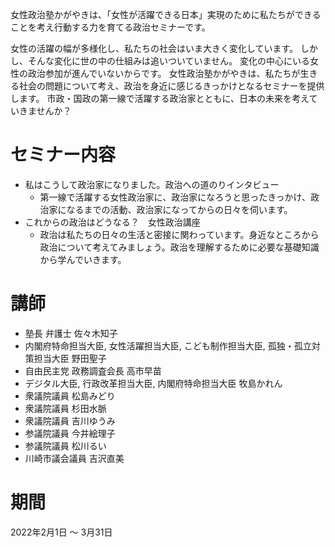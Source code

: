 
女性政治塾かがやきは、「女性が活躍できる日本」実現のために私たちができることを考え行動する力を育てる政治セミナーです。

女性の活躍の幅が多様化し、私たちの社会はいま大きく変化しています。
しかし、そんな変化に世の中の仕組みは追いついていません。
変化の中心にいる女性の政治参加が進んでいないからです。
女性政治塾かがやきは、私たちが生きる社会の問題について考え、政治を身近に感じるきっかけとなるセミナーを提供します。
市政・国政の第一線で活躍する政治家とともに、日本の未来を考えていきませんか？

# セミナー内容
- 私はこうして政治家になりました。政治への道のりインタビュー
  - 第一線で活躍する女性政治家に、政治家になろうと思ったきっかけ、政治家になるまでの活動、政治家になってからの日々を伺います。
- これからの政治はどうなる？　女性政治講座
  - 政治は私たちの日々の生活と密接に関わっています。身近なところから政治について考えてみましょう。政治を理解するために必要な基礎知識から学んでいきます。

# 講師
- 塾長 弁護士 佐々木知子
- 内閣府特命担当大臣, 女性活躍担当大臣, こども制作担当大臣, 孤独・孤立対策担当大臣 野田聖子
- 自由民主党 政務調査会長 高市早苗
- デジタル大臣, 行政改革担当大臣, 内閣府特命担当大臣 牧島かれん
- 衆議院議員 松島みどり
- 衆議院議員 杉田水脈
- 衆議院議員 吉川ゆうみ
- 参議院議員 今井絵理子
- 参議院議員 松川るい
- 川崎市議会議員 吉沢直美

# 期間
2022年2月1日 〜 3月31日



